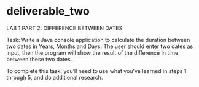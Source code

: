# deliverable_two
LAB 1 PART 2: DIFFERENCE BETWEEN DATES

Task: Write a Java console application to calculate the duration between two dates in Years, Months and Days. The user should enter two dates as input, then the program will show the result of the difference in time between these two dates.

To complete this task, you’ll need to use what you’ve learned in steps 1 through 5, and do additional research.
